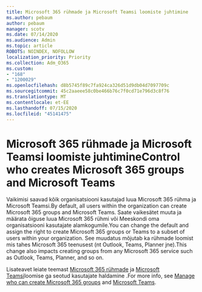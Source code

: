 ```yaml
---
title: Microsoft 365 rühmade ja Microsoft Teamsi loomiste juhtimine
ms.author: pebaum
author: pebaum
manager: scotv
ms.date: 07/14/2020
ms.audience: Admin
ms.topic: article
ROBOTS: NOINDEX, NOFOLLOW
localization_priority: Priority
ms.collection: Adm_O365
ms.custom:
- "168"
- "1200029"
ms.openlocfilehash: d8b5745f89c7fa924ca326d51d9db04d7097709c
ms.sourcegitcommit: 45c2aaeee58c0be466b76c7f0cd71e796d3c8f76
ms.translationtype: MT
ms.contentlocale: et-EE
ms.lasthandoff: 07/15/2020
ms.locfileid: "45141475"
---
```

# <a name="control-who-creates-microsoft-365-groups-and-microsoft-teams"></a><span data-ttu-id="3cb5e-102">Microsoft 365 rühmade ja Microsoft Teamsi loomiste juhtimine</span><span class="sxs-lookup"><span data-stu-id="3cb5e-102">Control who creates Microsoft 365 groups and Microsoft Teams</span></span>

<span data-ttu-id="3cb5e-103">Vaikimisi saavad kõik organisatsiooni kasutajad luua Microsoft 365 rühma ja Microsoft Teamsi.</span><span class="sxs-lookup"><span data-stu-id="3cb5e-103">By default, all users within the organization can create Microsoft 365 groups and Microsoft Teams.</span></span> <span data-ttu-id="3cb5e-104">Saate vaikesätet muuta ja määrata õiguse luua Microsoft 365 rühmi või Meeskondi oma organisatsiooni kasutajate alamkogumile.</span><span class="sxs-lookup"><span data-stu-id="3cb5e-104">You can change the default and assign the right to create Microsoft 365 groups or Teams to a subset of users within your organization.</span></span> <span data-ttu-id="3cb5e-105">See muudatus mõjutab ka rühmade loomist mis tahes Microsoft 365 teenusest (nt Outlook, Teams, Planner jne).</span><span class="sxs-lookup"><span data-stu-id="3cb5e-105">This change also impacts creating groups from any Microsoft 365 service such as Outlook, Teams, Planner, and so on.</span></span>

<span data-ttu-id="3cb5e-106">Lisateavet leiate teemast [Microsoft 365 rühmade](https://support.office.com/article/Manage-who-can-create-Office-365-Groups-4c46c8cb-17d0-44b5-9776-005fced8e618) ja [Microsoft Teamsi](https://aka.ms/rtsf)loomise ga seotud kasutajate haldamine .</span><span class="sxs-lookup"><span data-stu-id="3cb5e-106">For more info, see [Manage who can create Microsoft 365 groups](https://support.office.com/article/Manage-who-can-create-Office-365-Groups-4c46c8cb-17d0-44b5-9776-005fced8e618) and [Microsoft Teams](https://aka.ms/rtsf).</span></span>